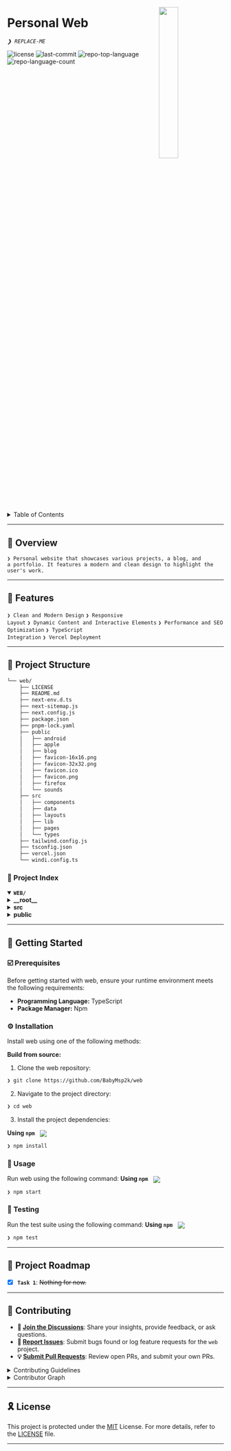 <div align="left" style="position: relative;">
<img src="https://img.icons8.com/external-tal-revivo-regular-tal-revivo/96/external-readme-is-a-easy-to-build-a-developer-hub-that-adapts-to-the-user-logo-regular-tal-revivo.png" align="right" width="30%" style="margin: -20px 0 0 20px;">
<h1>Personal Web</h1>
<p align="left">
	<em><code>❯ REPLACE-ME</code></em>
</p>
<p align="left">
	<img src="https://img.shields.io/github/license/BabyMsp2k/web?style=default&logo=opensourceinitiative&logoColor=white&color=232323" alt="license">
	<img src="https://img.shields.io/github/last-commit/BabyMsp2k/web?style=default&logo=git&logoColor=white&color=232323" alt="last-commit">
	<img src="https://img.shields.io/github/languages/top/BabyMsp2k/web?style=default&color=232323" alt="repo-top-language">
	<img src="https://img.shields.io/github/languages/count/BabyMsp2k/web?style=default&color=232323" alt="repo-language-count">
</p>
<p align="left"><!-- default option, no dependency badges. -->
</p>
<p align="left">
	<!-- default option, no dependency badges. -->
</p>
</div>
<br clear="right">

<details><summary>Table of Contents</summary>

- [📍 Overview](#-overview)
- [👾 Features](#-features)
- [📁 Project Structure](#-project-structure)
  - [📂 Project Index](#-project-index)
- [🚀 Getting Started](#-getting-started)
  - [☑️ Prerequisites](#-prerequisites)
  - [⚙️ Installation](#-installation)
  - [🤖 Usage](#🤖-usage)
  - [🧪 Testing](#🧪-testing)
- [📌 Project Roadmap](#-project-roadmap)
- [🔰 Contributing](#-contributing)
- [🎗 License](#-license)
- [🙌 Acknowledgments](#-acknowledgments)

</details>
<hr>

## 📍 Overview

<code>❯ Personal website that showcases various projects, a blog, and a portfolio. It features a modern and clean design to highlight the user's work.</code>

---

## 👾 Features

<code>❯ Clean and Modern Design</code>
<code>❯ Responsive Layout</code>
<code>❯ Dynamic Content and Interactive Elements</code>
<code>❯ Performance and SEO Optimization</code>
<code>❯ TypeScript Integration</code>
<code>❯ Vercel Deployment</code> 

---

## 📁 Project Structure

```sh
└── web/
    ├── LICENSE
    ├── README.md
    ├── next-env.d.ts
    ├── next-sitemap.js
    ├── next.config.js
    ├── package.json
    ├── pnpm-lock.yaml
    ├── public
    │   ├── android
    │   ├── apple
    │   ├── blog
    │   ├── favicon-16x16.png
    │   ├── favicon-32x32.png
    │   ├── favicon.ico
    │   ├── favicon.png
    │   ├── firefox
    │   └── sounds
    ├── src
    │   ├── components
    │   ├── data
    │   ├── layouts
    │   ├── lib
    │   ├── pages
    │   └── types
    ├── tailwind.config.js
    ├── tsconfig.json
    ├── vercel.json
    └── windi.config.ts
```


### 📂 Project Index
<details open>
	<summary><b><code>WEB/</code></b></summary>
	<details> <!-- __root__ Submodule -->
		<summary><b>__root__</b></summary>
		<blockquote>
			<table>
			<tr>
				<td><b><a href='https://github.com/BabyMsp2k/web/blob/master/pnpm-lock.yaml'>pnpm-lock.yaml</a></b></td>
			</tr>
			<tr>
				<td><b><a href='https://github.com/BabyMsp2k/web/blob/master/vercel.json'>vercel.json</a></b></td>
			</tr>
			<tr>
				<td><b><a href='https://github.com/BabyMsp2k/web/blob/master/tsconfig.json'>tsconfig.json</a></b></td>
			</tr>
			<tr>
				<td><b><a href='https://github.com/BabyMsp2k/web/blob/master/tailwind.config.js'>tailwind.config.js</a></b></td>
			</tr>
			<tr>
				<td><b><a href='https://github.com/BabyMsp2k/web/blob/master/next-env.d.ts'>next-env.d.ts</a></b></td>
			</tr>
			<tr>
				<td><b><a href='https://github.com/BabyMsp2k/web/blob/master/windi.config.ts'>windi.config.ts</a></b></td>
			</tr>
			<tr>
				<td><b><a href='https://github.com/BabyMsp2k/web/blob/master/next.config.js'>next.config.js</a></b></td>
			</tr>
			<tr>
				<td><b><a href='https://github.com/BabyMsp2k/web/blob/master/package.json'>package.json</a></b></td>
			</tr>
			<tr>
				<td><b><a href='https://github.com/BabyMsp2k/web/blob/master/next-sitemap.js'>next-sitemap.js</a></b></td>
			</tr>
			</table>
		</blockquote>
	</details>
	<details> <!-- src Submodule -->
		<summary><b>src</b></summary>
		<blockquote>
			<details>
				<summary><b>types</b></summary>
				<blockquote>
					<table>
					<tr>
						<td><b><a href='https://github.com/BabyMsp2k/web/blob/master/src/types/blog.ts'>blog.ts</a></b></td>
					</tr>
					<tr>
						<td><b><a href='https://github.com/BabyMsp2k/web/blob/master/src/types/referrals.ts'>referrals.ts</a></b></td>
					</tr>
					<tr>
						<td><b><a href='https://github.com/BabyMsp2k/web/blob/master/src/types/events.ts'>events.ts</a></b></td>
					</tr>
					<tr>
						<td><b><a href='https://github.com/BabyMsp2k/web/blob/master/src/types/state.ts'>state.ts</a></b></td>
					</tr>
					<tr>
						<td><b><a href='https://github.com/BabyMsp2k/web/blob/master/src/types/theme.ts'>theme.ts</a></b></td>
					</tr>
					<tr>
						<td><b><a href='https://github.com/BabyMsp2k/web/blob/master/src/types/navigation.ts'>navigation.ts</a></b></td>
					</tr>
					<tr>
						<td><b><a href='https://github.com/BabyMsp2k/web/blob/master/src/types/projects.ts'>projects.ts</a></b></td>
					</tr>
					<tr>
						<td><b><a href='https://github.com/BabyMsp2k/web/blob/master/src/types/index.ts'>index.ts</a></b></td>
					</tr>
					<tr>
						<td><b><a href='https://github.com/BabyMsp2k/web/blob/master/src/types/lanyard.ts'>lanyard.ts</a></b></td>
					</tr>
					<tr>
						<td><b><a href='https://github.com/BabyMsp2k/web/blob/master/src/types/list.ts'>list.ts</a></b></td>
					</tr>
					<tr>
						<td><b><a href='https://github.com/BabyMsp2k/web/blob/master/src/types/timeline.ts'>timeline.ts</a></b></td>
					</tr>
					<tr>
						<td><b><a href='https://github.com/BabyMsp2k/web/blob/master/src/types/common.ts'>common.ts</a></b></td>
					</tr>
					</table>
					<details>
						<summary><b>declarations</b></summary>
						<blockquote>
							<table>
							<tr>
								<td><b><a href='https://github.com/BabyMsp2k/web/blob/master/src/types/declarations/environment.d.ts'>environment.d.ts</a></b></td>
							</tr>
							<tr>
								<td><b><a href='https://github.com/BabyMsp2k/web/blob/master/src/types/declarations/shaders.d.ts'>shaders.d.ts</a></b></td>
							</tr>
							</table>
						</blockquote>
					</details>
				</blockquote>
			</details>
			<details>
				<summary><b>lib</b></summary>
				<blockquote>
					<table>
					<tr>
						<td><b><a href='https://github.com/BabyMsp2k/web/blob/master/src/lib/colors.ts'>colors.ts</a></b></td>
					</tr>
					<tr>
						<td><b><a href='https://github.com/BabyMsp2k/web/blob/master/src/lib/state.ts'>state.ts</a></b></td>					</tr>
					<tr>
						<td><b><a href='https://github.com/BabyMsp2k/web/blob/master/src/lib/post.ts'>post.ts</a></b></td>
					</tr>
					<tr>
						<td><b><a href='https://github.com/BabyMsp2k/web/blob/master/src/lib/projects.ts'>projects.ts</a></b></td>
					</tr>
					<tr>
						<td><b><a href='https://github.com/BabyMsp2k/web/blob/master/src/lib/sounds.ts'>sounds.ts</a></b></td>
					</tr>
					<tr>
						<td><b><a href='https://github.com/BabyMsp2k/web/blob/master/src/lib/seo.ts'>seo.ts</a></b></td>
					</tr>
					<tr>
						<td><b><a href='https://github.com/BabyMsp2k/web/blob/master/src/lib/index.ts'>index.ts</a></b></td>
					</tr>
					<tr>
						<td><b><a href='https://github.com/BabyMsp2k/web/blob/master/src/lib/lanyard.ts'>lanyard.ts</a></b></td>
					</tr>
					<tr>
						<td><b><a href='https://github.com/BabyMsp2k/web/blob/master/src/lib/navigation.tsx'>navigation.tsx</a></b></td>
					</tr>
					</table>
				</blockquote>
			</details>
			<details>
				<summary><b>layouts</b></summary>
				<blockquote>
					<table>
					<tr>
						<td><b><a href='https://github.com/BabyMsp2k/web/blob/master/src/layouts/Blog.layout.tsx'>Blog.layout.tsx</a></b></td>
					</tr>
					<tr>
						<td><b><a href='https://github.com/BabyMsp2k/web/blob/master/src/layouts/index.ts'>index.ts</a></b></td>
					</tr>
					<tr>
						<td><b><a href='https://github.com/BabyMsp2k/web/blob/master/src/layouts/Error.layout.tsx'>Error.layout.tsx</a></b></td>
					</tr>
					<tr>
						<td><b><a href='https://github.com/BabyMsp2k/web/blob/master/src/layouts/Default.layout.tsx'>Default.layout.tsx</a></b></td>
					</tr>
					</table>
				</blockquote>
			</details>
			<details>
				<summary><b>components</b></summary>
				<blockquote>
					<table>
					<tr>
						<td><b><a href='https://github.com/BabyMsp2k/web/blob/master/src/components/Event.component.tsx'>Event.component.tsx</a></b></td>
					</tr>
					<tr>
						<td><b><a href='https://github.com/BabyMsp2k/web/blob/master/src/components/Animate.component.tsx'>Animate.component.tsx</a></b></td>
					</tr>
					<tr>
						<td><b><a href='https://github.com/BabyMsp2k/web/blob/master/src/components/index.ts'>index.ts</a></b></td>
					</tr>
					</table>
					<details>
						<summary><b>List</b></summary>
						<blockquote>
							<table>
							<tr>
								<td><b><a href='https://github.com/BabyMsp2k/web/blob/master/src/components/List/Item.component.tsx'>Item.component.tsx</a></b></td>
									</tr>
							<tr>
								<td><b><a href='https://github.com/BabyMsp2k/web/blob/master/src/components/List/index.ts'>index.ts</a></b></td>
									</tr>
							<tr>
								<td><b><a href='https://github.com/BabyMsp2k/web/blob/master/src/components/List/Container.component.tsx'>Container.component.tsx</a></b></td>
									</tr>
							<tr>
								<td><b><a href='https://github.com/BabyMsp2k/web/blob/master/src/components/List/Action.component.tsx'>Action.component.tsx</a></b></td>
									</tr>
							</table>
						</blockquote>
					</details>
					<details>
						<summary><b>Background</b></summary>
						<blockquote>
							<table>
							<tr>
								<td><b><a href='https://github.com/BabyMsp2k/web/blob/master/src/components/Background/fragment.glsl'>fragment.glsl</a></b></td>
									</tr>
							<tr>
								<td><b><a href='https://github.com/BabyMsp2k/web/blob/master/src/components/Background/Standard.component.tsx'>Standard.component.tsx</a></b></td>
									</tr>
							<tr>
								<td><b><a href='https://github.com/BabyMsp2k/web/blob/master/src/components/Background/vertex.glsl'>vertex.glsl</a></b></td>
									</tr>
							<tr>
								<td><b><a href='https://github.com/BabyMsp2k/web/blob/master/src/components/Background/index.ts'>index.ts</a></b></td>
									</tr>
							</table>
						</blockquote>
					</details>
					<details>
						<summary><b>Blog</b></summary>
						<blockquote>
							<table>
							<tr>
								<td><b><a href='https://github.com/BabyMsp2k/web/blob/master/src/components/Blog/Latest.component.tsx'>Latest.component.tsx</a></b></td>
									</tr>
							<tr>
								<td><b><a href='https://github.com/BabyMsp2k/web/blob/master/src/components/Blog/Error.component.tsx'>Error.component.tsx</a></b></td>
									</tr>
							<tr>
								<td><b><a href='https://github.com/BabyMsp2k/web/blob/master/src/components/Blog/index.ts'>index.ts</a></b></td>
									</tr>
							<tr>
								<td><b><a href='https://github.com/BabyMsp2k/web/blob/master/src/components/Blog/Post.component.tsx'>Post.component.tsx</a></b></td>
									</tr>
							</table>
							<details>
								<summary><b>Styles</b></summary>
								<blockquote>
									<table>
									<tr>
										<td><b><a href='https://github.com/BabyMsp2k/web/blob/master/src/components/Blog/Styles/Elements.styles.tsx'>Elements.styles.tsx</a></b></td>
													</tr>
									<tr>
										<td><b><a href='https://github.com/BabyMsp2k/web/blob/master/src/components/Blog/Styles/index.ts'>index.ts</a></b></td>
													</tr>
									<tr>
										<td><b><a href='https://github.com/BabyMsp2k/web/blob/master/src/components/Blog/Styles/Code.styles.tsx'>Code.styles.tsx</a></b></td>
													</tr>
									</table>
								</blockquote>
							</details>
							<details>
								<summary><b>X</b></summary>
								<blockquote>
									<table>
									<tr>
										<td><b><a href='https://github.com/BabyMsp2k/web/blob/master/src/components/Blog/X/XButton.component.tsx'>XButton.component.tsx</a></b></td>
													</tr>
									<tr>
										<td><b><a href='https://github.com/BabyMsp2k/web/blob/master/src/components/Blog/X/XFigure.component.tsx'>XFigure.component.tsx</a></b></td>
													</tr>
									<tr>
										<td><b><a href='https://github.com/BabyMsp2k/web/blob/master/src/components/Blog/X/XStreamable.component.tsx'>XStreamable.component.tsx</a></b></td>
													</tr>
									<tr>
										<td><b><a href='https://github.com/BabyMsp2k/web/blob/master/src/components/Blog/X/index.ts'>index.ts</a></b></td>
													</tr>
									<tr>
										<td><b><a href='https://github.com/BabyMsp2k/web/blob/master/src/components/Blog/X/XSandbox.component.tsx'>XSandbox.component.tsx</a></b></td>
													</tr>
									</table>
								</blockquote>
							</details>
						</blockquote>
					</details>
					<details>
						<summary><b>Status</b></summary>
						<blockquote>
							<table>
							<tr>
								<td><b><a href='https://github.com/BabyMsp2k/web/blob/master/src/components/Status/Indicator.component.tsx'>Indicator.component.tsx</a></b></td>
									</tr>
							<tr>
								<td><b><a href='https://github.com/BabyMsp2k/web/blob/master/src/components/Status/index.ts'>index.ts</a></b></td>
									</tr>
							</table>
							<details>
								<summary><b>Widget</b></summary>
								<blockquote>
									<table>
									<tr>
										<td><b><a href='https://github.com/BabyMsp2k/web/blob/master/src/components/Status/Widget/Loading.component.tsx'>Loading.component.tsx</a></b></td>
													</tr>
									<tr>
										<td><b><a href='https://github.com/BabyMsp2k/web/blob/master/src/components/Status/Widget/Error.component.tsx'>Error.component.tsx</a></b></td>
													</tr>
									<tr>
										<td><b><a href='https://github.com/BabyMsp2k/web/blob/master/src/components/Status/Widget/Standard.component.tsx'>Standard.component.tsx</a></b></td>
													</tr>
									<tr>
										<td><b><a href='https://github.com/BabyMsp2k/web/blob/master/src/components/Status/Widget/index.ts'>index.ts</a></b></td>
													</tr>
									</table>
								</blockquote>
							</details>
						</blockquote>
					</details>
					<details>
						<summary><b>Pill</b></summary>
						<blockquote>
							<table>
							<tr>
								<td><b><a href='https://github.com/BabyMsp2k/web/blob/master/src/components/Pill/Date.component.tsx'>Date.component.tsx</a></b></td>
									</tr>
							<tr>
								<td><b><a href='https://github.com/BabyMsp2k/web/blob/master/src/components/Pill/Standard.component.tsx'>Standard.component.tsx</a></b></td>
									</tr>
							<tr>
								<td><b><a href='https://github.com/BabyMsp2k/web/blob/master/src/components/Pill/index.ts'>index.ts</a></b></td>
									</tr>
							</table>
						</blockquote>
					</details>
					<details>
						<summary><b>Navbar</b></summary>
						<blockquote>
							<table>
							<tr>
								<td><b><a href='https://github.com/BabyMsp2k/web/blob/master/src/components/Navbar/Dropdown.component.tsx'>Dropdown.component.tsx</a></b></td>
									</tr>
							<tr>
								<td><b><a href='https://github.com/BabyMsp2k/web/blob/master/src/components/Navbar/Standard.component.tsx'>Standard.component.tsx</a></b></td>
									</tr>
							<tr>
								<td><b><a href='https://github.com/BabyMsp2k/web/blob/master/src/components/Navbar/index.ts'>index.ts</a></b></td>
									</tr>
							<tr>
								<td><b><a href='https://github.com/BabyMsp2k/web/blob/master/src/components/Navbar/Icon.component.tsx'>Icon.component.tsx</a></b></td>
									</tr>
							</table>
						</blockquote>
					</details>
					<details>
						<summary><b>Button</b></summary>
						<blockquote>
							<table>
							<tr>
								<td><b><a href='https://github.com/BabyMsp2k/web/blob/master/src/components/Button/Outline.component.tsx'>Outline.component.tsx</a></b></td>
									</tr>
							<tr>
								<td><b><a href='https://github.com/BabyMsp2k/web/blob/master/src/components/Button/Standard.component.tsx'>Standard.component.tsx</a></b></td>
									</tr>
							<tr>
								<td><b><a href='https://github.com/BabyMsp2k/web/blob/master/src/components/Button/index.ts'>index.ts</a></b></td>
									</tr>
							<tr>
								<td><b><a href='https://github.com/BabyMsp2k/web/blob/master/src/components/Button/Icon.component.tsx'>Icon.component.tsx</a></b></td>
									</tr>
							</table>
						</blockquote>
					</details>
				</blockquote>
			</details>
			<details>
				<summary><b>pages</b></summary>
				<blockquote>
					<table>
					<tr>
						<td><b><a href='https://github.com/BabyMsp2k/web/blob/master/src/pages/_document.tsx'>_document.tsx</a></b></td>
					</tr>
					<tr>
						<td><b><a href='https://github.com/BabyMsp2k/web/blob/master/src/pages/error.tsx'>error.tsx</a></b></td>
					</tr>
					<tr>
						<td><b><a href='https://github.com/BabyMsp2k/web/blob/master/src/pages/_app.tsx'>_app.tsx</a></b></td>
					</tr>
					<tr>
						<td><b><a href='https://github.com/BabyMsp2k/web/blob/master/src/pages/status.tsx'>status.tsx</a></b></td>
					</tr>
					<tr>
						<td><b><a href='https://github.com/BabyMsp2k/web/blob/master/src/pages/projects.tsx'>projects.tsx</a></b></td>
					</tr>
					<tr>
						<td><b><a href='https://github.com/BabyMsp2k/web/blob/master/src/pages/404.tsx'>404.tsx</a></b></td>
					</tr>
					<tr>
						<td><b><a href='https://github.com/BabyMsp2k/web/blob/master/src/pages/timeline.tsx'>timeline.tsx</a></b></td>
					</tr>
					<tr>
						<td><b><a href='https://github.com/BabyMsp2k/web/blob/master/src/pages/index.tsx'>index.tsx</a></b></td>
					</tr>
					</table>
					<details>
						<summary><b>referrals</b></summary>
						<blockquote>
							<table>
							<tr>
								<td><b><a href='https://github.com/BabyMsp2k/web/blob/master/src/pages/referrals/[name].tsx'>[name].tsx</a></b></td>
									</tr>
							<tr>
								<td><b><a href='https://github.com/BabyMsp2k/web/blob/master/src/pages/referrals/index.tsx'>index.tsx</a></b></td>
									</tr>
							</table>
						</blockquote>
					</details>
					<details>
						<summary><b>blog</b></summary>
						<blockquote>
							<table>
							<tr>
								<td><b><a href='https://github.com/BabyMsp2k/web/blob/master/src/pages/blog/[slug].tsx'>[slug].tsx</a></b></td>
									</tr>
							<tr>
								<td><b><a href='https://github.com/BabyMsp2k/web/blob/master/src/pages/blog/index.tsx'>index.tsx</a></b></td>
									</tr>
							</table>
						</blockquote>
					</details>
				</blockquote>
			</details>
		</blockquote>
	</details>
	<details> <!-- public Submodule -->
		<summary><b>public</b></summary>
		<blockquote>
			<details>
				<summary><b>sounds</b></summary>
				<blockquote>
					<table>
					<tr>
						<td><b><a href='https://github.com/BabyMsp2k/web/blob/master/public/sounds/click.ogg'>click.ogg</a></b></td>
					</tr>
					</table>
				</blockquote>
			</details>
		</blockquote>
	</details>
</details>

---
## 🚀 Getting Started

### ☑️ Prerequisites

Before getting started with web, ensure your runtime environment meets the following requirements:

- **Programming Language:** TypeScript
- **Package Manager:** Npm


### ⚙️ Installation

Install web using one of the following methods:

**Build from source:**

1. Clone the web repository:
```sh
❯ git clone https://github.com/BabyMsp2k/web
```

2. Navigate to the project directory:
```sh
❯ cd web
```

3. Install the project dependencies:


**Using `npm`** &nbsp; [<img align="center" src="https://img.shields.io/badge/npm-CB3837.svg?style={badge_style}&logo=npm&logoColor=white" />](https://www.npmjs.com/)

```sh
❯ npm install
```




### 🤖 Usage
Run web using the following command:
**Using `npm`** &nbsp; [<img align="center" src="https://img.shields.io/badge/npm-CB3837.svg?style={badge_style}&logo=npm&logoColor=white" />](https://www.npmjs.com/)

```sh
❯ npm start
```


### 🧪 Testing
Run the test suite using the following command:
**Using `npm`** &nbsp; [<img align="center" src="https://img.shields.io/badge/npm-CB3837.svg?style={badge_style}&logo=npm&logoColor=white" />](https://www.npmjs.com/)

```sh
❯ npm test
```


---
## 📌 Project Roadmap

- [X] **`Task 1`**: <strike>Nothing for now.</strike>

---

## 🔰 Contributing

- **💬 [Join the Discussions](https://github.com/BabyMsp2k/web/discussions)**: Share your insights, provide feedback, or ask questions.
- **🐛 [Report Issues](https://github.com/BabyMsp2k/web/issues)**: Submit bugs found or log feature requests for the `web` project.
- **💡 [Submit Pull Requests](https://github.com/BabyMsp2k/web/blob/main/CONTRIBUTING.md)**: Review open PRs, and submit your own PRs.

<details closed>
<summary>Contributing Guidelines</summary>

1. **Fork the Repository**: Start by forking the project repository to your github account.
2. **Clone Locally**: Clone the forked repository to your local machine using a git client.
   ```sh
   git clone https://github.com/BabyMsp2k/web
   ```
3. **Create a New Branch**: Always work on a new branch, giving it a descriptive name.
   ```sh
   git checkout -b new-feature-x
   ```
4. **Make Your Changes**: Develop and test your changes locally.
5. **Commit Your Changes**: Commit with a clear message describing your updates.
   ```sh
   git commit -m 'Implemented new feature x.'
   ```
6. **Push to github**: Push the changes to your forked repository.
   ```sh
   git push origin new-feature-x
   ```
7. **Submit a Pull Request**: Create a PR against the original project repository. Clearly describe the changes and their motivations.
8. **Review**: Once your PR is reviewed and approved, it will be merged into the main branch. Congratulations on your contribution!
</details>

<details closed>
<summary>Contributor Graph</summary>
<br>
<p align="left">
   <a href="https://github.com{/BabyMsp2k/web/}graphs/contributors">
      <img src="https://contrib.rocks/image?repo=BabyMsp2k/web">
   </a>
</p>
</details>

---

## 🎗 License

This project is protected under the [MIT](https://choosealicense.com/licenses/mit/) License. For more details, refer to the [LICENSE](https://choosealicense.com/licenses/) file.

---